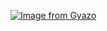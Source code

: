 [![Image from Gyazo](https://i.gyazo.com/36c4feb8e49c7f67d0da8025385d725b.png)](https://gyazo.com/36c4feb8e49c7f67d0da8025385d725b)